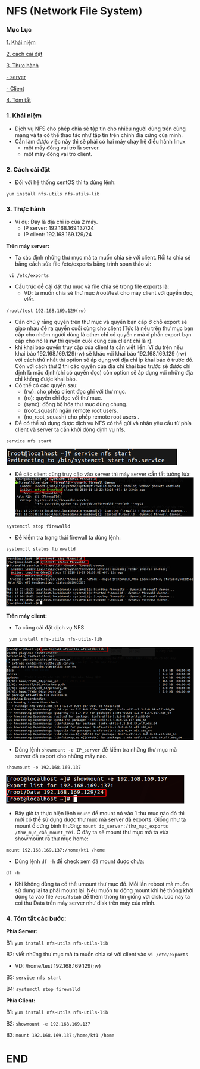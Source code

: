 # NFS (Network File System)

### Mục Lục
[1. Khái niệm](#1)

[2. cách cài đặt](#2)

[3. Thực hành](#3)

[- server](#3.1)

[- Client](#3.2)

[4. Tóm tắt](#4)


### <a name="1"> 1. Khái niệm </a>
- Dịch vụ NFS cho phép chia sẻ tập tin cho nhiều người dùng trên cùng mạng và ta có thể thao tác như tập tin trên chính đĩa cứng của mình.
- Cần làm được việc này thì sẽ phải có hai máy chạy hệ điều hành linux
  - một máy đóng vai trò là server.
  - một máy đóng vai trò client.

### <a name="2"> 2. Cách cài đặt </a>
- Đối với hệ thống centOS thì ta dùng lệnh:
```
yum install nfs-utils nfs-utils-lib
```
### <a name="3"> 3. Thực hành </a>
- Ví dụ:  Đây là địa chỉ ip của 2 máy.
  - IP server: 192.168.169.137/24
  - IP client: 192.168.169.129/24
  
<a name="3.1"> **Trên máy server:** </a>

  - Ta xác định những thư mục mà ta muốn chia sẻ với client. Rồi ta chia sẻ bằng cách sửa file /etc/exports bằng trình soạn thảo vi:
```
 vi /etc/exports
```
  - Cấu trúc để cài đặt thư mục và file chia sẻ trong file exports là:
    - VD: ta muốn chia sẻ thư mục /root/test cho máy client với quyền đọc, viết.
```
/root/test 192.168.169.129(rw)
```
  - Cần chú ý rằng quyền trên thư mục và quyền bạn cấp ở chỗ export sẽ giao nhau để ra quyền cuối cùng cho client (Tức là nếu trên thư mục bạn cấp cho nhóm người dùng là other chỉ có quyền **r** mà ở phần export bạn cấp cho nó là **rw** thì quyền cuối cùng của client chỉ là **r**).
  - khi khai báo quyền truy cập của client ta cần viết liền. Ví dụ trên nếu khai báo 192.168.169.129(rw) sẽ khác với khai báo 192.168.169.129 (rw) với cách thứ nhất thì option sẽ áp dụng với địa chỉ ip khai báo ở trước đó. Còn với cách thứ 2 thì các quyền của địa chỉ khai báo trước sẽ được chỉ định là mặc định(chỉ có quyền đọc) còn option sẽ áp dụng với những địa chỉ không được khai báo.
  - Có thể có các quyền sau:
    - (rw): cho phép client đọc ghi với thư mục.
    - (ro): quyền chỉ đọc với thư mục.
    - (sync): đồng bộ hóa thư mục dùng chung.
    - (root_squash) ngăn remote root users.
    - (no_root_squash) cho phép remote root users .
  - Để có thể sử dụng được dịch vụ NFS có thể gửi và nhận yêu cầu từ phía client và server ta cần khởi động dịnh vụ nfs.
```
service nfs start
```
![](https://github.com/niemdinhtrong/NIEMDT/raw/master/linux/images/nfs0.png)

  - Để các client cùng truy cập vào server thì máy server cần tắt tường lửa:
![](https://github.com/niemdinhtrong/NIEMDT/raw/master/linux/images/nfs5.png)
```
systemctl stop firewalld
```
- Để kiểm tra trạng thái firewall ta dùng lệnh:
```
systemctl status firewalld
```
![](https://github.com/niemdinhtrong/NIEMDT/raw/master/linux/images/nfs6.png)

<a name="3.2"> **Trên máy client:** </a>
- Ta cũng cài đặt dịch vụ NFS
```
 yum install nfs-utils nfs-utils-lib 
```
![](https://github.com/niemdinhtrong/NIEMDT/raw/master/linux/images/nfs1.png)

- Dùng lệnh ``showmount -e IP_server`` để kiểm tra những thư mục mà server đã export cho những máy nào.
```
showmount -e 192.168.169.137
```
![](https://github.com/niemdinhtrong/NIEMDT/raw/master/linux/images/nfs8.png)

- Bây giờ ta thực hiện lệnh ``mount`` để mount nó vào 1 thư mục nào đó thì mới có thể sử dụng được thư mục mà server đã exports. Giống như ta mount ổ cứng bình thường: ``mount ip_server:/thư_mục_exports /thư_mục_cần_mount_tới``. Ở đây ta sẽ mount thư mục mà ta vừa showmount ra thư mục home:
```
mount 192.168.169.137:/home/kt1 /home
```
- Dùng lệnh `` df -h `` để check xem đã mount được chưa:

```
df -h
```
- Khi không dùng ta có thể umount thư mục đó. Mỗi lần reboot mà muốn sử dụng lại ta phải mount lại. Nếu muốn tự động mount khi hệ thống khởi động ta vào file ``/etc/fstab`` để thêm thông tin giống với disk. Lúc này ta coi thư Data trên máy server như disk trên máy của mình.

### <a name="4"> 4. Tóm tắt các bước: </a>
**Phía Server:**

B1: ``yum install nfs-utils nfs-utils-lib``

B2: viết những thư mục mà ta muốn chia sẻ với client vào ``vi /etc/exports``
- VD: /home/test 192.168.169.129(rw)

B3: ``service nfs start``

B4: ``systemctl stop firewalld``

**Phía Client:**

B1: `` yum install nfs-utils nfs-utils-lib ``

B2: ``showmount -e 192.168.169.137``

B3: ``mount 192.168.169.137:/home/kt1 /home``
# END
